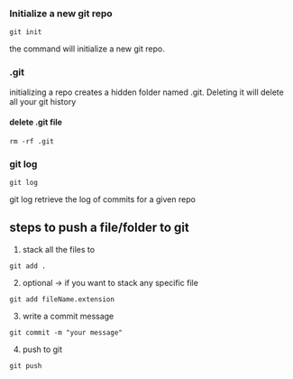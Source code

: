 ### Initialize a new git repo

```shell
git init
```
the command will initialize a new git repo.

### .git
initializing a repo creates a hidden folder named .git. Deleting it will delete all your git history

#### delete .git file
```shell
rm -rf .git
```

### git log
```shell
git log
```
git log retrieve the log of commits for a given repo

## steps to push a file/folder to git
1. stack all the files to 
```shell
git add .
```

2. optional ->  if you want to stack any specific file
```shell
git add fileName.extension
```
3. write a commit message
```shell
git commit -m "your message"
```

4. push to git
```shell
git push
```
